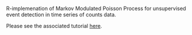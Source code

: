 R-implemenation of Markov Modulated Poisson Process for unsupervised event detection in time series of counts data.


Please see the associated tutorial <a href="http://wgmueller1.github.io/MMPP_Tutorial">here</a>.
